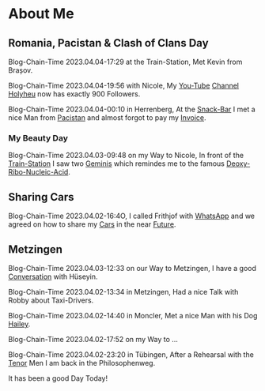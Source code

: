 # About Me

## Romania, Pacistan & Clash of Clans Day

Blog-Chain-Time 2023.04.04-17:29 at the Train-Station, Met Kevin from Brașov.

Blog-Chain-Time 2023.04.04-19:56 with Nicole, My [You-Tube](190000001.md) [Channel](190000003.md) [Holyheu](190000002.md) now has exactly 900 Followers.

Blog-Chain-Time 2023.04.04-00:10 in Herrenberg, At the [Snack-Bar](200000001.md) I met a nice Man from [Pacistan](140000002.md) and almost forgot to pay my [Invoice](130000002.md).

### My Beauty Day

Blog-Chain-Time 2023.04.03-09:48 on my Way to Nicole, In front of the [Train-Station](8010001.md) I saw two [Geminis](40000002.md) which remindes me to the famous [Deoxy-Ribo-Nucleic-Acid](100000001.md).

## Sharing Cars

Blog-Chain-Time 2023.04.02-16:4O, I called Frithjof with [WhatsApp](9000047.md) and we agreed on how to share my [Cars](20000004.md) in the near [Future](10000004.md).

## Metzingen 

Blog-Chain-Time 2023.04.03-12:33 on our Way to Metzingen, I have a good [Conversation](404.md) with Hüseyin.

Blog-Chain-Time 2023.04.02-13:34 in Metzingen, Had a nice Talk with Robby about Taxi-Drivers.

Blog-Chain-Time 2023.04.02-14:40 in Moncler, Met a nice Man with his Dog [Hailey](773.md).

Blog-Chain-Time 2023.04.02-17:52 on my Way to ...

Blog-Chain-Time 2023.04.02-23:20 in Tübingen, After a Rehearsal with the [Tenor](90001001.md) Men I am back in the Philosophenweg.

It has been a good Day Today!


